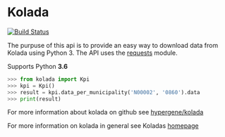# Kolada

[![Build Status](https://travis-ci.org/htp84/kolada.svg?branch=master)](https://travis-ci.org/htp84/kolada)

The purpuse of this api is to provide an easy way to download data from Kolada using Python 3. The API uses the [requests](https://github.com/requests/requests) module.

Supports Python **3.6**

```python
>>> from kolada import Kpi
>>> kpi = Kpi()
>>> result = kpi.data_per_municipality('N00002', '0860').data
>>> print(result)
```

For more information about kolada on github see [hypergene/kolada](https://github.com/Hypergene/kolada)

For more information on kolada in general see Koladas [homepage](https://www.kolada.se)

